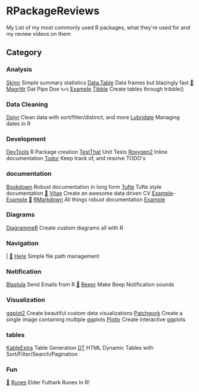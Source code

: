 # RPackageReviews

My List of my most commonly used R packages, what they're used for and my review videos on them

## Category

### Analysis

[Skimr](https://github.com/ropensci/skimr) Simple summary statistics
[Data.Table](https://github.com/Rdatatable/data.table) Data frames but blazingly fast
[:movie_camera:](https://www.youtube.com/watch?v=03kD1sgSyQI) [Magrittr](https://github.com/tidyverse/magrittr) Dat Pipe Doe `%>%` [Example](./examples/magrittr) [Tibble](https://github.com/tidyverse/tibble) Create tables through tribble()

### Data Cleaning

[Dplyr](https://github.com/tidyverse/dplyr) Clean data with sort/filter/distinct, and more 
[Lubridate](https://github.com/tidyverse/lubridate) Managing dates in R 

### Development

[DevTools](https://github.com/r-lib/devtools) R Package creation
[TestThat](https://github.com/r-lib/testthat) Unit Tests
[Roxygen2](https://github.com/r-lib/roxygen2) Inline documentation 
[Todor](https://github.com/dokato/todor) Keep track of, and resolve TODO's 

### documentation

[Bookdown](https://github.com/rstudio/bookdown) Robust documentation in long form 
[Tufte](https://github.com/rstudio/tufte) Tufte style documentation 
[:movie_camera:](https://www.youtube.com/watch?v=ntQvuCZpqjQ) [Vitae](https://github.com/mitchelloharawild/vitae) Create an awesome data driven CV [Example](./examples/vitae)-[Example](https://github.com/tallguyjenks/CV) 
[:movie_camera:](https://bit.ly/2E1E4lN) [RMarkdown](https://github.com/rstudio/rmarkdown) All things robust documentation [Example](./examples/) 

### Diagrams

[DiagrammeR](https://github.com/rich-iannone/DgrammeR) Create custom diagrams all with R

### Navigation

| [:movie_camera:](https://www.youtube.com/watch?v=5ZfFLamFBZM) [Here](https://github.com/r-lib/here) Simple file path management 

### Notification

[Blastula](https://github.com/rich-iannone/blastula) Send Emails from R 
[:movie_camera:](https://youtu.be/rcE_E5vMTgg) [Beepr](https://github.com/rasmusab/beepr) Make Beep Notification sounds 

### Visualization

[ggplot2](https://github.com/tidyverse/ggplot2) Create beautiful custom data visualizations
[Patchwork](https://github.com/thomasp85/patchwork) Create a single image containing multiple ggplots 
[Plotly](https://github.com/ropensci/plotly) Create interactive ggplots

### tables

[KableExtra](https://github.com/haozhu233/kableExtra) Table Generation 
[DT](https://github.com/rstudio/DT) HTML Dynamic Tables with Sort/Filter/Search/Pagination

### Fun

[:movie_camera:](https://www.youtube.com/watch?v=G-QuYafXdgk) [Runes](https://github.com/tallguyjenks/runes) Elder Futhark Runes In R!  
